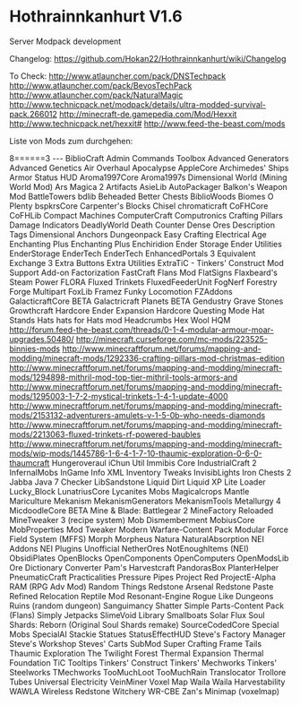 Hothrainnkanhurt V1.6
================

Server Modpack development

Changelog: https://github.com/Hokan22/Hothrainnkanhurt/wiki/Changelog

To Check:
http://www.atlauncher.com/pack/DNSTechpack
http://www.atlauncher.com/pack/BevosTechPack
http://www.atlauncher.com/pack/NaturalMagic
http://www.technicpack.net/modpack/details/ultra-modded-survival-pack.266012
http://minecraft-de.gamepedia.com/Mod/Hexxit
http://www.technicpack.net/hexxit#
http://www.feed-the-beast.com/mods

Liste von Mods zum durchgehen:

8======3 --- BiblioCraft
Admin Commands Toolbox
Advanced Generators
Advanced Genetics
Air Overhaul
Apocalypse
AppleCore
Archimedes' Ships
Armor Status HUD
Aroma1997Core
Aroma1997s Dimensional World (Mining World Mod)
Ars Magica 2
Artifacts
AsieLib
AutoPackager
Balkon's Weapon Mod
BattleTowers
bdlib
Beheaded
Better Chests
BiblioWoods
Biomes O Plenty
bspkrsCore
Carpenter's Blocks
Chisel
chromaticraft
CoFHCore
CoFHLib
Compact Machines
ComputerCraft
Computronics
Crafting Pillars
Damage Indicators
DeadlyWorld
Death Counter
Dense Ores
Description Tags
Dimensional Anchors
Dungeonpack
Easy Crafting
Electrical Age
Enchanting Plus
Enchanting Plus
Enchiridion
Ender Storage
Ender Utilities
EnderStorage
EnderTech
EnderTech
EnhancedPortals 3
Equivalent Exchange 3
Extra Buttons
Extra Utilities
ExtraTiC - Tinkers' Construct Mod Support Add-on
Factorization
FastCraft
Flans Mod
FlatSigns
Flaxbeard's Steam Power
FLORA
Fluxed Trinkets
FluxedFeederUnit
FogNerf
Forestry
Forge Multipart
FoxLib
Framez
Funky Locomotion
FZAddons
GalacticraftCore BETA
Galactricraft Planets BETA
Gendustry
Grave Stones
Growthcraft
Hardcore Ender Expansion
Hardcore Questing Mode
Hat Stands
Hats
hats for Hats mod
Headcrumbs
Hex Wool
HQM
http://forum.feed-the-beast.com/threads/0-1-4-modular-armour-moar-upgrades.50480/
http://minecraft.curseforge.com/mc-mods/223525-binnies-mods
http://www.minecraftforum.net/forums/mapping-and-modding/minecraft-mods/1292336-crafting-pillars-mod-christmas-edition
http://www.minecraftforum.net/forums/mapping-and-modding/minecraft-mods/1294898-mithril-mod-top-tier-mithril-tools-armors-and
http://www.minecraftforum.net/forums/mapping-and-modding/minecraft-mods/1295003-1-7-2-mystical-trinkets-1-4-1-update-4000
http://www.minecraftforum.net/forums/mapping-and-modding/minecraft-mods/2153132-adventurers-amulets-v-1-5-0b-who-needs-diamonds
http://www.minecraftforum.net/forums/mapping-and-modding/minecraft-mods/2213063-fluxed-trinkets-rf-powered-baubles
http://www.minecraftforum.net/forums/mapping-and-modding/minecraft-mods/wip-mods/1445786-1-6-4-1-7-10-thaumic-exploration-0-6-0-thaumcraft
Hungeroveraul
iChun Util
Immibis Core
IndustrialCraft 2
InfernalMobs
InGame Info XML
Inventory Tweaks
InvisibLights
Iron Chests 2
Jabba
Java 7 Checker
LibSandstone
Liquid Dirt
Liquid XP
Lite Loader
Lucky_Block
LunatriusCore
Lycanites Mobs
Magicalcrops
Mantle
Mariculture
Mekanism
MekanismGenerators
MekanismTools
Metallurgy 4
MicdoodleCore BETA
Mine & Blade: Battlegear 2
MineFactory Reloaded
MineTweaker 3 (recipe system)
Mob Dismemberment
MobiusCore
MobProperties
Mod Tweaker
Modern Warfare-Content Pack
Modular Force Field System (MFFS)
Morph
Morpheus
Natura
NaturalAbsorption
NEI Addons
NEI Plugins Unofficial
NetherOres
NotEnoughItems (NEI)
ObsidiPlates
OpenBlocks
OpenComponents
OpenComputers
OpenModsLib
Ore Dictionary Converter
Pam's Harvestcraft
PandorasBox
PlanterHelper
PneumaticCraft
Practicalities
Pressure Pipes
Project Red
ProjectE-Alpha
RAM (RPG Adv Mod)
Random Things
Redstone Arsenal
Redstone Paste
Refined Relocation
Reptile Mod
Resonant-Engine
Rogue Like Dungeons
Ruins (random dungeon)
Sanguimancy
Shatter
Simple Parts-Content Pack (Flans)
Simply Jetpacks
SlimeVoid Library
Smallboats
Solar Flux
Soul Shards: Reborn (Original Soul Shards remake)
SourceCodedCore
Special Mobs
SpecialAI
Stackie
Statues
StatusEffectHUD
Steve's Factory Manager
Steve's Workshop
Steves' Carts
SubMod
Super Crafting Frame
Tails
Thaumic Exploration
The Twilight Forest
Thermal Expansion
Thermal Foundation
TiC Tooltips
Tinkers' Construct
Tinkers' Mechworks
Tinkers' Steelworks
TMechworks
TooMuchLoot
TooMuchRain
Translocator
Trollore
Tubes
Universal Electricity
VeinMiner
Voxel Map
Waila
Waila Harvestability
WAWLA
Wireless Redstone
Witchery
WR-CBE
Zan's Minimap (voxelmap)

